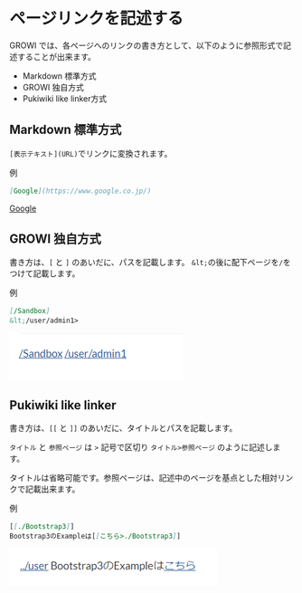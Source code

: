 # ページリンクを記述する

GROWI では、各ページへのリンクの書き方として、以下のように参照形式で記述することが出来ます。
- Markdown 標準方式
- GROWI 独自方式
- Pukiwiki like linker方式

## Markdown 標準方式

``[表示テキスト](URL)``でリンクに変換されます。

例

```markdown
[Google](https://www.google.co.jp/)
```

[Google](https://www.google.co.jp/)

## GROWI 独自方式

書き方は、`[` と `]` のあいだに、パスを記載します。
`&lt;`の後に配下ページを`/`をつけて記載します。

例

```markdown
[/Sandbox]
&lt;/user/admin1>
```

![page_linker1](./images/linker_growi.png)

## Pukiwiki like linker

書き方は、`[[` と `]]` のあいだに、タイトルとパスを記載します。

`タイトル` と `参照ページ` は `>` 記号で区切り `タイトル>参照ページ` のように記述します。

タイトルは省略可能です。参照ページは、記述中のページを基点とした相対リンクで記載出来ます。

例

```markdown
[[./Bootstrap3]]
Bootstrap3のExampleは[[こちら>./Bootstrap3]]
```

![page_linker2](./images/linker_pukiwiki.png)